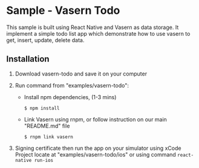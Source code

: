 # Sample - Vasern Todo

This sample is built using React Native and Vasern as data storage.
It implement a simple todo list app which demonstrate how to use
vasern to get, insert, update, delete data.

## Installation

1. Download vasern-todo and save it on your computer
2. Run command from "examples/vasern-todo":

    - Install npm dependencies, (1-3 mins)
        ```ssh
        $ npm install
        ```

    - Link Vasern using rnpm, or follow instruction on our main "README.md" file
        ```ssh
        $ rnpm link vasern
        ```

3. Signing certificate then run the app on your simulator using xCode Project locate at "examples/vasern-todo/ios" or using command `react-native run-ios`